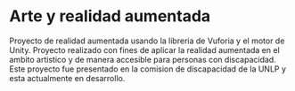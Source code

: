 # Arte y realidad aumentada

Proyecto de realidad aumentada usando la libreria de Vuforia y el motor de Unity.
Proyecto realizado con fines de aplicar la realidad aumentada en el ambito artistico y de manera accesible para personas con discapacidad.
Este proyecto fue presentado en la comision de discapacidad de la UNLP y esta actualmente en desarrollo.
